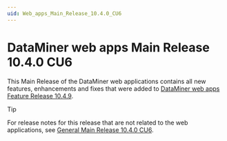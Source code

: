 ```yaml
---
uid: Web_apps_Main_Release_10.4.0_CU6
---
```


# DataMiner web apps Main Release 10.4.0 CU6

This Main Release of the DataMiner web applications contains all new features, enhancements and fixes that were added to [DataMiner web apps Feature Release 10.4.9](xref:Web_apps_Feature_Release_10.4.9).

> [!TIP]
> For release notes for this release that are not related to the web applications, see [General Main Release 10.4.0 CU6](xref:General_Main_Release_10.4.0_CU6).
